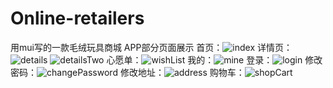# Online-retailers
用mui写的一款毛绒玩具商城
APP部分页面展示
首页：![index](https://pan.baidu.com/disk/home#/all?vmode=list&path=%2FGitHubImg)
详情页：![details](https://pan.baidu.com/disk/home?errno=0&errmsg=Auth%20Login%20Sucess&&bduss=&ssnerror=0&traceid=#/all?vmode=list&path=%2FGitHubImg)
       ![detailsTwo](https://pan.baidu.com/disk/home?errno=0&errmsg=Auth%20Login%20Sucess&&bduss=&ssnerror=0&traceid=#/all?vmode=list&path=%2FGitHubImg)
心愿单：![wishList](https://pan.baidu.com/disk/home?errno=0&errmsg=Auth%20Login%20Sucess&&bduss=&ssnerror=0&traceid=#/all?vmode=list&path=%2FGitHubImg)
我的：![mine](https://pan.baidu.com/disk/home#/all?vmode=list&path=%2FGitHubImg)
登录：![login](https://pan.baidu.com/disk/home#/all?vmode=list&path=%2FGitHubImg)
修改密码：![changePassword](https://pan.baidu.com/disk/home#/all?vmode=list&path=%2FGitHubImg)
修改地址：![address](https://pan.baidu.com/disk/home#/all?vmode=list&path=%2FGitHubImg)
购物车：![shopCart](https://pan.baidu.com/disk/home#/all?vmode=list&path=%2FGitHubImg)
